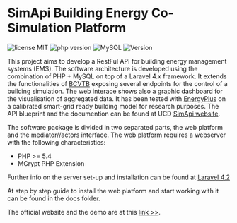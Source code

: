 # SimApi Building Energy Co-Simulation Platform
![license MIT](https://img.shields.io/badge/license-MIT-blue.svg)
![php version](https://img.shields.io/packagist/php-v/symfony/symfony.svg)
![MySQL](https://img.shields.io/badge/MYSQL-%5E5.7-green.svg)
![Version](https://img.shields.io/badge/CURRENT%20VERSION-0.8-yellowgreen.svg)

This project aims to develop a RestFul API for building energy management systems (EMS). The software architecture is developed using the combination of PHP + MySQL on top of a Laravel 4.x framework.
It extends the functionalities of [BCVTB](https://simulationresearch.lbl.gov/bcvtb) exposing several endpoints for the control of a building simulation.
The web interace shows also a graphic dashboard for the visualisation of aggregated data. It has been tested with [EnergyPlus](https://energyplus.net/) on a calibrated smart-grid ready building model for research purposes.
The API blueprint and the documention can be found at UCD [SimApi website](http://simapi.ucd.ie/document).

The  software package is divided in two separated parts, the web platform and the mediator//actors interface. The web platform requires a webserver with the following characteristics:
- PHP >= 5.4
- MCrypt PHP Extension

Further info on the server set-up and installation can be found at [Laravel 4.2](https://laravel.com/docs/4.2)

At step by step guide to install the web platform and start working with it can be found in the docs folder.

The official website and the demo are at this [link >>](https://simapi.ucd.ie).
